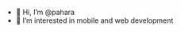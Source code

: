 - 👋 Hi, I’m @pahara
- 👀 I’m interested in mobile and web development

<!---
pahara/pahara is a ✨ special ✨ repository because its `README.md` (this file) appears on your GitHub profile.
You can click the Preview link to take a look at your changes.
--->
